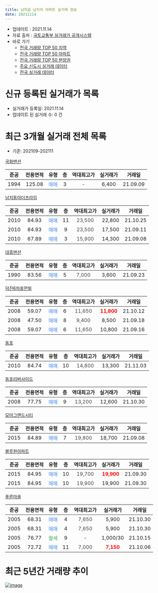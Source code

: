 ```yaml
---
title: 남지읍 남지리 아파트 실거래 정보
date: 20211114
---
```


* 업데이트 : 2021.11.14
* 자료 출처 : [국토교통부 실거래가 공개시스템](http://rt.molit.go.kr)
* 바로 가기
    * [전국 거래량 TOP 50 지역](https://apt-info.github.io/apt-trade-info/tr)
    * [전국 거래량 TOP 50 아파트](https://apt-info.github.io/apt-trade-info/ta)
    * [전국 거래량 TOP 50 분양권](https://apt-info.github.io/apt-trade-info/tb)
    * [주요 신도시 실거래 데이터](https://apt-info.github.io/apt-trade-info/newtown)
    * [전국 실거래 데이터](https://apt-info.github.io/apt-trade-info/all)



<script async src="https://pagead2.googlesyndication.com/pagead/js/adsbygoogle.js"></script>
<!-- 기본광고 -->
<ins class="adsbygoogle"
     style="display:block"
     data-ad-client="ca-pub-1142216861245946"
     data-ad-slot="4805727019"
     data-ad-format="auto"
     data-full-width-responsive="true"></ins>
<script>
     (adsbygoogle = window.adsbygoogle || []).push({});
</script>


# 신규 등록된 실거래가 목록

* 실거래가 등록일: 2021.11.14
* 업데이트 된 실거래 수: 0 건




<script async src="https://pagead2.googlesyndication.com/pagead/js/adsbygoogle.js"></script>
<!-- 기본광고 -->
<ins class="adsbygoogle"
     style="display:block"
     data-ad-client="ca-pub-1142216861245946"
     data-ad-slot="4805727019"
     data-ad-format="auto"
     data-full-width-responsive="true"></ins>
<script>
     (adsbygoogle = window.adsbygoogle || []).push({});
</script>


# 최근 3개월 실거래 전체 목록
* 기준: 202109-202111


[국화맨션](https://search.naver.com/search.naver?query=%EA%B5%AD%ED%99%94%EB%A7%A8%EC%85%98)

|준공|전용면적|유형|층|역대최고가|실거래가|거래일|
|:---:|:---:|:---:|:---:|:---:|:---:|:---:|
|1994|125.08|<span style="color:#4285F3">매매</span>|3|<span style="color:#444444">-</span>|6,400|21.09.09|

[남지동아더프라임](https://search.naver.com/search.naver?query=%EB%82%A8%EC%A7%80%EB%8F%99%EC%95%84%EB%8D%94%ED%94%84%EB%9D%BC%EC%9E%84)

|준공|전용면적|유형|층|역대최고가|실거래가|거래일|
|:---:|:---:|:---:|:---:|:---:|:---:|:---:|
|2010|84.93|<span style="color:#4285F3">매매</span>|11|<span style="color:#444444">23,500</span>|22,800|21.10.25|
|2010|84.93|<span style="color:#4285F3">매매</span>|9|<span style="color:#444444">23,500</span>|17,500|21.09.11|
|2010|67.89|<span style="color:#4285F3">매매</span>|3|<span style="color:#444444">15,900</span>|14,300|21.09.08|

[대흥맨션](https://search.naver.com/search.naver?query=%EB%8C%80%ED%9D%A5%EB%A7%A8%EC%85%98)

|준공|전용면적|유형|층|역대최고가|실거래가|거래일|
|:---:|:---:|:---:|:---:|:---:|:---:|:---:|
|1990|83.56|<span style="color:#4285F3">매매</span>|5|<span style="color:#444444">7,000</span>|3,600|21.09.23|

[덕진6차휴먼빌](https://search.naver.com/search.naver?query=%EB%8D%95%EC%A7%846%EC%B0%A8%ED%9C%B4%EB%A8%BC%EB%B9%8C)

|준공|전용면적|유형|층|역대최고가|실거래가|거래일|
|:---:|:---:|:---:|:---:|:---:|:---:|:---:|
|2008|59.07|<span style="color:#4285F3">매매</span>|6|<span style="color:#444444">11,650</span>|<b><span style="color:#FF0000">11,800</span></b>|21.10.12|
|2008|47.50|<span style="color:#4285F3">매매</span>|8|<span style="color:#444444">9,400</span>|8,500|21.09.18|
|2008|59.07|<span style="color:#4285F3">매매</span>|6|<span style="color:#444444">11,650</span>|10,800|21.09.16|

[동호](https://search.naver.com/search.naver?query=%EB%8F%99%ED%98%B8)

|준공|전용면적|유형|층|역대최고가|실거래가|거래일|
|:---:|:---:|:---:|:---:|:---:|:---:|:---:|
|2010|84.74|<span style="color:#4285F3">매매</span>|10|<span style="color:#444444">14,800</span>|13,300|21.11.03|

[동호리버사이드](https://search.naver.com/search.naver?query=%EB%8F%99%ED%98%B8%EB%A6%AC%EB%B2%84%EC%82%AC%EC%9D%B4%EB%93%9C)

|준공|전용면적|유형|층|역대최고가|실거래가|거래일|
|:---:|:---:|:---:|:---:|:---:|:---:|:---:|
|2008|77.75|<span style="color:#4285F3">매매</span>|9|<span style="color:#444444">13,200</span>|12,600|21.10.30|

[모아그랜드시티](https://search.naver.com/search.naver?query=%EB%AA%A8%EC%95%84%EA%B7%B8%EB%9E%9C%EB%93%9C%EC%8B%9C%ED%8B%B0)

|준공|전용면적|유형|층|역대최고가|실거래가|거래일|
|:---:|:---:|:---:|:---:|:---:|:---:|:---:|
|2015|84.89|<span style="color:#4285F3">매매</span>|7|<span style="color:#444444">19,800</span>|18,700|21.09.08|

[블루원아파트](https://search.naver.com/search.naver?query=%EB%B8%94%EB%A3%A8%EC%9B%90%EC%95%84%ED%8C%8C%ED%8A%B8)

|준공|전용면적|유형|층|역대최고가|실거래가|거래일|
|:---:|:---:|:---:|:---:|:---:|:---:|:---:|
|2015|84.95|<span style="color:#4285F3">매매</span>|10|<span style="color:#444444">19,700</span>|<b><span style="color:#FF0000">19,900</span></b>|21.09.30|
|2015|84.95|<span style="color:#4285F3">매매</span>|10|<span style="color:#444444">19,900</span>|19,900|21.09.30|

[푸른마을](https://search.naver.com/search.naver?query=%ED%91%B8%EB%A5%B8%EB%A7%88%EC%9D%84)

|준공|전용면적|유형|층|역대최고가|실거래가|거래일|
|:---:|:---:|:---:|:---:|:---:|:---:|:---:|
|2005|68.31|<span style="color:#4285F3">매매</span>|4|<span style="color:#444444">7,650</span>|5,900|21.10.30|
|2005|68.31|<span style="color:#4285F3">매매</span>|4|<span style="color:#444444">7,650</span>|5,900|21.10.30|
|2005|76.77|<span style="color:#34A853">월세</span>|9|<span style="color:#444444">-</span>|1,000/30|21.10.15|
|2005|72.72|<span style="color:#4285F3">매매</span>|11|<span style="color:#444444">7,000</span>|<b><span style="color:#FF0000">7,150</span></b>|21.10.06|



<script async src="https://pagead2.googlesyndication.com/pagead/js/adsbygoogle.js"></script>
<!-- 기본광고 -->
<ins class="adsbygoogle"
     style="display:block"
     data-ad-client="ca-pub-1142216861245946"
     data-ad-slot="4805727019"
     data-ad-format="auto"
     data-full-width-responsive="true"></ins>
<script>
     (adsbygoogle = window.adsbygoogle || []).push({});
</script>


# 최근 5년간 거래량 추이


<div style="width:100%;">
    <canvas id="deal_progress" height="200"></canvas>
</div>

<script>
new Chart(document.getElementById("deal_progress"), {
    type: 'line',
    data: {
        labels: ['16.01','16.02','16.03','16.04','16.05','16.06','16.07','16.08','16.09','16.10','16.11','16.12','17.01','17.02','17.03','17.04','17.05','17.06','17.07','17.08','17.09','17.10','17.11','17.12','18.01','18.02','18.03','18.04','18.05','18.06','18.07','18.08','18.09','18.10','18.11','18.12','19.01','19.02','19.03','19.04','19.05','19.06','19.07','19.08','19.09','19.10','19.11','19.12','20.01','20.02','20.03','20.04','20.05','20.06','20.07','20.08','20.09','20.10','20.11','20.12','21.01','21.02','21.03','21.04','21.05','21.06','21.07','21.08','21.09','21.10','21.11'],
        datasets: [{
            label: '매매/분양권',
            data: [6,6,7,12,14,9,5,3,5,15,15,5,9,3,12,9,10,10,10,5,12,6,9,6,4,3,7,6,7,7,9,3,8,6,4,4,5,6,5,9,7,9,2,6,8,6,10,4,9,7,7,3,3,7,15,7,6,12,13,13,7,6,13,10,13,14,6,1,9,6,1],
            borderColor: "rgba(66, 133, 243, 1)",
            backgroundColor: "rgba(66, 133, 243, 0.05)",
            borderWidth: 1,
            pointRadius: 0,
            fill: false,
            lineTension: 0
        },{
            label: '전/월세',
            data: [3,3,6,5,2,4,2,3,1,5,4,5,6,5,10,8,6,5,5,1,5,4,4,5,3,0,4,3,5,2,4,3,2,5,6,0,6,1,4,3,4,2,5,4,3,2,2,2,2,2,3,5,8,2,2,0,1,5,5,1,1,0,2,3,2,1,2,0,0,1,0],
            borderColor: "rgba(255, 90, 0, 1)",
            backgroundColor: "rgba(255, 90, 0, 0.05)",
            borderWidth: 1,
            pointRadius: 0,
            fill: false,
            lineTension: 0
        },{
            label: '합계',
            data: [9,9,13,17,16,13,7,6,6,20,19,10,15,8,22,17,16,15,15,6,17,10,13,11,7,3,11,9,12,9,13,6,10,11,10,4,11,7,9,12,11,11,7,10,11,8,12,6,11,9,10,8,11,9,17,7,7,17,18,14,8,6,15,13,15,15,8,1,9,7,1],
            borderColor: "rgba(0, 0, 0, 1)",
            backgroundColor: "rgba(0, 0, 0, 0.03)",
            borderWidth: 0.1,
            pointRadius: 0,
            fill: true,
            lineTension: 0
        }
        ]
    },
    options: {
        responsive: true,
        title: {
            display: false
        },
        tooltips: {
            mode: 'index',
            intersect: false
        },
        hover: {
            mode: 'nearest',
            intersect: true
        },
        scales: {
            xAxes: [{
                display: true,
                scaleLabel: {
                    display: true,
                    labelString: '년/월'
                }
            }],
            yAxes: [{
                display: true,
                ticks: {
                    suggestedMin: 0,
                },
                scaleLabel: {
                    display: true,
                    labelString: '실거래 수'
                }
            }]
        }
    }
});

</script>


[![image](https://apt-info.github.io/images/2020-01-03-apt-trade-info/1024x500.png)](https://play.google.com/store/apps/details?id=com.aptinfo.apttradeinfo)

